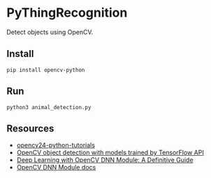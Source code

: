 # PyThingRecognition
Detect objects using OpenCV.

## Install
```
pip install opencv-python
```

## Run
```
python3 animal_detection.py
```

## Resources

- [opencv24-python-tutorials](https://opencv24-python-tutorials.readthedocs.io/en/latest/index.html)
- [OpenCV object detection with models trained by TensorFlow API](https://github.com/opencv/opencv/wiki/TensorFlow-Object-Detection-API)
- [Deep Learning with OpenCV DNN Module: A Definitive Guide](https://learnopencv.com/deep-learning-with-opencvs-dnn-module-a-definitive-guide/)
- [OpenCV DNN Module docs](https://docs.opencv.org/4.x/d2/d58/tutorial_table_of_content_dnn.html)
